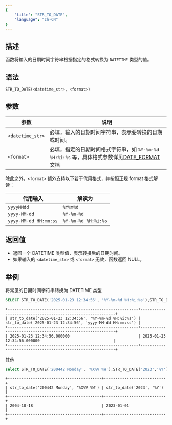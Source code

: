 ```yaml
---
{
    "title": "STR_TO_DATE",
    "language": "zh-CN"
}
---
```


## 描述

函数将输入的日期时间字符串根据指定的格式转换为 `DATETIME` 类型的值。

## 语法

```sql
STR_TO_DATE(<datetime_str>, <format>)
```

## 参数

| 参数               | 说明                                                           |
|------------------|--------------------------------------------------------------|
| `<datetime_str>` | 必填，输入的日期时间字符串，表示要转换的日期或时间。                                   |
| `<format>`       | 必填，指定的日期时间格式字符串，如 `%Y-%m-%d %H:%i:%s` 等，具体格式参数详见[DATE_FORMAT](./date-format)文档 |

除此之外，`<format>` 额外支持以下若干代用格式，并按照正规 format 格式解读：

|代用输入 | 解读为|
|-|-|
|`yyyyMMdd`|`%Y%m%d`|
|`yyyy-MM-dd`|`%Y-%m-%d`|
|`yyyy-MM-dd HH:mm:ss`|`%Y-%m-%d %H:%i:%s`|

## 返回值
- 返回一个 DATETIME 类型值，表示转换后的日期时间。
- 如果输入的 `<datetime_str>` 或 `<format>` 无效，函数返回 NULL。

## 举例

将常见的日期时间字符串转换为 DATETIME 类型
```sql
SELECT STR_TO_DATE('2025-01-23 12:34:56', '%Y-%m-%d %H:%i:%s'),STR_TO_DATE('2025-01-23 12:34:56', 'yyyy-MM-dd HH:mm:ss');
```
```text
+---------------------------------------------------------+-----------------------------------------------------------+
| str_to_date('2025-01-23 12:34:56', '%Y-%m-%d %H:%i:%s') | str_to_date('2025-01-23 12:34:56', 'yyyy-MM-dd HH:mm:ss') |
+---------------------------------------------------------+-----------------------------------------------------------+
| 2025-01-23 12:34:56.000000                              | 2025-01-23 12:34:56.000000                                |
+---------------------------------------------------------+-----------------------------------------------------------+
```
其他

```sql
select STR_TO_DATE('200442 Monday', '%X%V %W'),STR_TO_DATE('2023','%Y');
```
```text
+-----------------------------------------+---------------------------+
| str_to_date('200442 Monday', '%X%V %W') | str_to_date('2023', '%Y') |
+-----------------------------------------+---------------------------+
| 2004-10-18                              | 2023-01-01                |
+-----------------------------------------+---------------------------+
```
